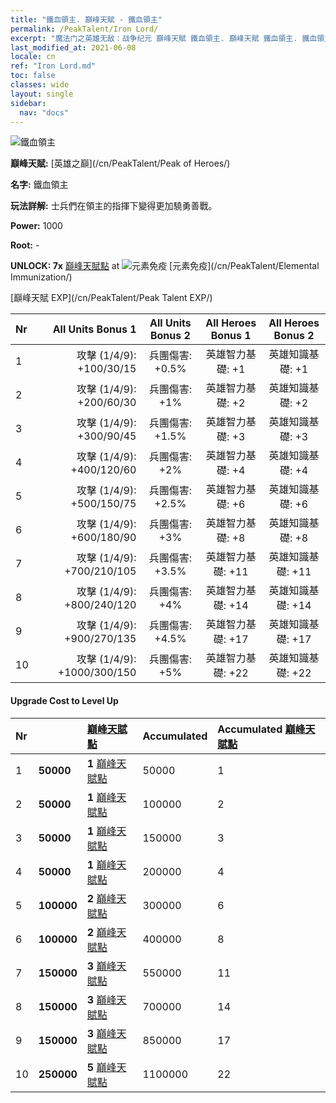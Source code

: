 ```yaml
---
title: "鐵血領主. 巔峰天賦 - 鐵血領主"
permalink: /PeakTalent/Iron Lord/
excerpt: "魔法门之英雄无敌：战争纪元 巔峰天賦 鐵血領主. 巔峰天賦 鐵血領主. 鐵血領主"
last_modified_at: 2021-06-08
locale: cn
ref: "Iron Lord.md"
toc: false
classes: wide
layout: single
sidebar:
  nav: "docs"
---
```


  ![鐵血領主](/images/pt/talent_1008.png)

  **巔峰天賦:** [英雄之巔](/cn/PeakTalent/Peak of Heroes/)

  **名字:** 鐵血領主

  **玩法詳解:** 士兵們在領主的指揮下變得更加驍勇善戰。

  **Power:** 1000

  **Root:** -

  **UNLOCK: 7x** [巔峰天賦點](/cn/Items/con_934/) at ![元素免疫](/images/pt/talent_1004.png) [元素免疫](/cn/PeakTalent/Elemental Immunization/)

  [巔峰天賦 EXP](/cn/PeakTalent/Peak Talent EXP/)

  | Nr | All Units Bonus 1 | All Units Bonus 2 | All Heroes Bonus 1 | All Heroes Bonus 2 |
  |:---|--------------:|:-------------:|:-------------:|:-------------:|
  | 1 | 攻擊 (1/4/9): +100/30/15 | 兵團傷害: +0.5% | 英雄智力基礎: +1 | 英雄知識基礎: +1 |
  | 2 | 攻擊 (1/4/9): +200/60/30 | 兵團傷害: +1% | 英雄智力基礎: +2 | 英雄知識基礎: +2 |
  | 3 | 攻擊 (1/4/9): +300/90/45 | 兵團傷害: +1.5% | 英雄智力基礎: +3 | 英雄知識基礎: +3 |
  | 4 | 攻擊 (1/4/9): +400/120/60 | 兵團傷害: +2% | 英雄智力基礎: +4 | 英雄知識基礎: +4 |
  | 5 | 攻擊 (1/4/9): +500/150/75 | 兵團傷害: +2.5% | 英雄智力基礎: +6 | 英雄知識基礎: +6 |
  | 6 | 攻擊 (1/4/9): +600/180/90 | 兵團傷害: +3% | 英雄智力基礎: +8 | 英雄知識基礎: +8 |
  | 7 | 攻擊 (1/4/9): +700/210/105 | 兵團傷害: +3.5% | 英雄智力基礎: +11 | 英雄知識基礎: +11 |
  | 8 | 攻擊 (1/4/9): +800/240/120 | 兵團傷害: +4% | 英雄智力基礎: +14 | 英雄知識基礎: +14 |
  | 9 | 攻擊 (1/4/9): +900/270/135 | 兵團傷害: +4.5% | 英雄智力基礎: +17 | 英雄知識基礎: +17 |
  | 10 | 攻擊 (1/4/9): +1000/300/150 | 兵團傷害: +5% | 英雄智力基礎: +22 | 英雄知識基礎: +22 |


#### Upgrade Cost to Level Up

  | Nr | <i class="fas fa-coins"/> | [巔峰天賦點](/cn/Items/con_934/) | Accumulated <i class="fas fa-coins"/> | Accumulated [巔峰天賦點](/cn/Items/con_934/) |
  |:---|:--------------|:-------------|:-------------|:-------------|
  | 1 | **50000** | **1** [巔峰天賦點](/cn/Items/con_934/) | 50000 | 1 |
  | 2 | **50000** | **1** [巔峰天賦點](/cn/Items/con_934/) | 100000 | 2 |
  | 3 | **50000** | **1** [巔峰天賦點](/cn/Items/con_934/) | 150000 | 3 |
  | 4 | **50000** | **1** [巔峰天賦點](/cn/Items/con_934/) | 200000 | 4 |
  | 5 | **100000** | **2** [巔峰天賦點](/cn/Items/con_934/) | 300000 | 6 |
  | 6 | **100000** | **2** [巔峰天賦點](/cn/Items/con_934/) | 400000 | 8 |
  | 7 | **150000** | **3** [巔峰天賦點](/cn/Items/con_934/) | 550000 | 11 |
  | 8 | **150000** | **3** [巔峰天賦點](/cn/Items/con_934/) | 700000 | 14 |
  | 9 | **150000** | **3** [巔峰天賦點](/cn/Items/con_934/) | 850000 | 17 |
  | 10 | **250000** | **5** [巔峰天賦點](/cn/Items/con_934/) | 1100000 | 22 |
